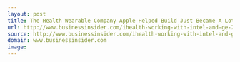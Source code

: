 ```yaml
---
layout: post
title: The Health Wearable Company Apple Helped Build Just Became A Lot More Useful
url: http://www.businessinsider.com/ihealth-working-with-intel-and-ge-2014-5
source: http://www.businessinsider.com/ihealth-working-with-intel-and-ge-2014-5
domain: www.businessinsider.com
image: 
---
```


